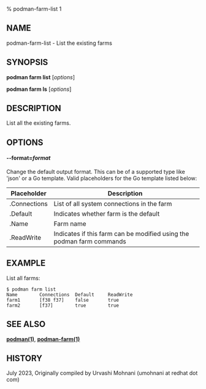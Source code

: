 % podman-farm-list 1

## NAME
podman\-farm\-list - List the existing farms

## SYNOPSIS
**podman farm list** [*options*]

**podman farm ls** [*options*]

## DESCRIPTION
List all the existing farms.

## OPTIONS

#### **--format**=*format*

Change the default output format.  This can be of a supported type like 'json' or a Go template.
Valid placeholders for the Go template listed below:

| **Placeholder** | **Description**                                                       |
| --------------- | --------------------------------------------------------------------- |
| .Connections    | List of all system connections in the farm                            |
| .Default        | Indicates whether farm is the default                                 |
| .Name           | Farm name                                                             |
| .ReadWrite      | Indicates if this farm can be modified using the podman farm commands |

## EXAMPLE

List all farms:
```
$ podman farm list
Name        Connections  Default     ReadWrite
farm1       [f38 f37]    false       true
farm2       [f37]        true        true
```

## SEE ALSO
**[podman(1)](podman.1.md)**, **[podman-farm(1)](podman-farm.1.md)**

## HISTORY
July 2023, Originally compiled by Urvashi Mohnani (umohnani at redhat dot com)
